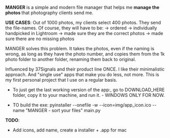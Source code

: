 
<b>MANGER</b> is a simple and modern file manager that helps me <b>manage the photos </b>that photography clients send me. 


<b>USE CASES</b>: Out of 1000 photos, my clients select 400 photos. They send the file-names. 
Of course, they will have to be: 
-> ordered
-> individually handpicked in Lightroom
-> made sure they are the correct photos
-> made sure there are no missing photos

MANGER solves this problem. It takes the photos, even if the naming is wrong, as long as they have the photo number, and copies them from the 1k photo folder to another folder, renaming them back to original.


Influenced by 37Signals and their product line ONCE. I like their minimalistic approach. And "single use" apps that make you do less, not more. 
This is my first personal project that I use on a regular basis. 


- To just get the last working version of the app:, go to DOWNLOAD_HERE folder, copy it to your machine, and run it. - WINDOWS ONLY FOR NOW. 

- TO build the exe:
pyinstaller --onefile -w --icon=img/app_icon.ico --name "MANGER - sort your files" main.py


<b>TODO</b>:
- Add icons, add name, create a installer + .app for mac
